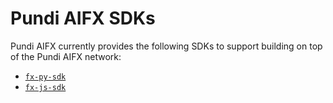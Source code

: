 # Pundi AIFX SDKs

Pundi AIFX currently provides the following SDKs to support building on top of the Pundi AIFX network:

* [`fx-py-sdk`](python-sdk.md)
* [`fx-js-sdk`](javascript-sdk.md)
